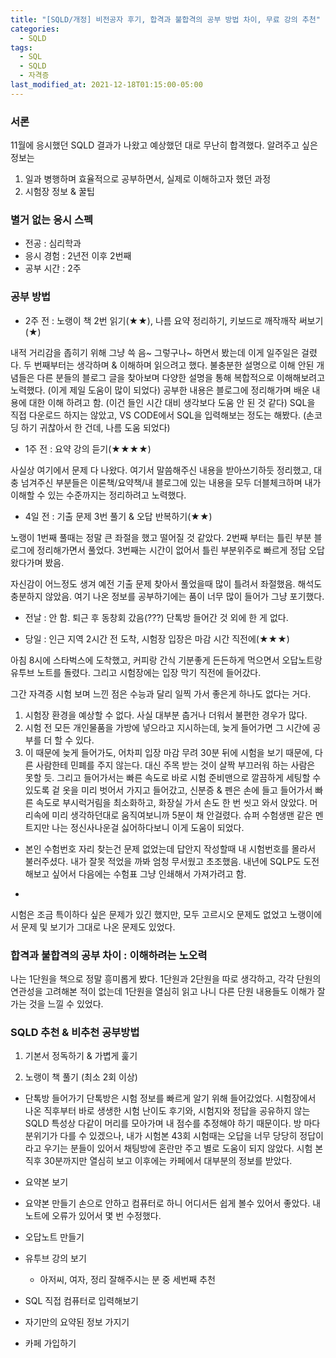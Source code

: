 ```yaml
---
title: "[SQLD/개정] 비전공자 후기, 합격과 불합격의 공부 방법 차이, 무료 강의 추천"
categories:
  - SQLD
tags:
  - SQL
  - SQLD
  - 자격증
last_modified_at: 2021-12-18T01:15:00-05:00
---
```



### 서론

11월에 응시했던 SQLD 결과가 나왔고 예상했던 대로 무난히 합격했다.
알려주고 싶은 정보는 
1. 일과 병행하며 효율적으로 공부하면서, 실제로 이해하고자 했던 과정
2. 시험장 정보 & 꿀팁

### 별거 없는 응시 스펙
- 전공 : 심리학과
- 응시 경험 : 2년전 이후 2번째
- 공부 시간 : 2주

### 공부 방법

- 2주 전 : 노랭이 책 2번 읽기(★★), 나름 요약 정리하기, 키보드로 깨작깨작 써보기(★)

내적 거리감을 좁히기 위해 그냥 쓱 음~ 그렇구나~ 하면서 봤는데 이게 일주일은 걸렸다. 두 번째부터는 생각하며 & 이해하며 읽으려고 했다. 불충분한 설명으로 이해 안된 개념들은 다른 분들의 블로그 글을 찾아보며 다양한 설명을 통해 복합적으로 이해해보려고 노력했다. (이게 제일 도움이 많이 되었다) 공부한 내용은 블로그에 정리해가며 배운 내용에 대한 이해 하려고 함. (이건 들인 시간 대비 생각보다 도움 안 된 것 같다) SQL을 직접 다운로드 하지는 않았고, VS CODE에서 SQL을 입력해보는 정도는 해봤다. (손코딩 하기 귀찮아서 한 건데, 나름 도움 되었다)

- 1주 전 : 요약 강의 듣기(★★★★)

사실상 여기에서 문제 다 나왔다. 여기서 말씀해주신 내용을 받아쓰기하듯 정리했고, 대충 넘겨주신 부분들은 이론책/요약책/내 블로그에 있는 내용을 모두 더블체크하며 내가 이해할 수 있는 수준까지는 정리하려고 노력했다.

- 4일 전 : 기출 문제 3번 풀기 & 오답 반복하기(★★)

노랭이 1번째 풀때는 정말 큰 좌절을 했고 떨어질 것 같았다. 2번째 부터는 틀린 부분 블로그에 정리해가면서 풀었다. 3번째는 시간이 없어서 틀린 부분위주로 빠르게 정답 오답 왔다가며 봤음.

자신감이 어느정도 생겨 예전 기출 문제 찾아서 풀었을때 많이 틀려서 좌절했음. 해석도 충분하지 않았음. 여기 나온 정보를 공부하기에는 품이 너무 많이 들어가 그냥 포기했다.

- 전날 : 안 함. 퇴근 후 동창회 갔음(???) 
단톡방 들어간 것 외에 한 게 없다.

- 당일 : 인근 지역 2시간 전 도착, 시험장 입장은 마감 시간 직전에(★★★)

아침 8시에 스타벅스에 도착했고, 커피랑 간식 기분좋게 든든하게 먹으면서 오답노트랑 유투브 노트를 돌렸다. 그리고 시험장에는 입장 막기 직전에 들어갔다. 

그간 자격증 시험 보며 느낀 점은 수능과 달리 일찍 가서 좋은게 하나도 없다는 거다. 
1. 시험장 환경을 예상할 수 없다. 사실 대부분 춥거나 더워서 불편한 경우가 많다. 
2. 시험 전 모든 개인물품을 가방에 넣으라고 지시하는데, 늦게 들어가면 그 시간에 공부를 더 할 수 있다. 
3. 이 때문에 늦게 들어가도, 어차피 입장 마감 무려 30분 뒤에 시험을 보기 때문에, 다른 사람한테 민폐를 주지 않는다. 대신 주목 받는 것이 살짝 부끄러워 하는 사람은 못할 듯. 그리고 들어가서는 빠른 속도로 바로 시험 준비맨으로 깔끔하게 세팅할 수 있도록 겉 옷을 미리 벗어서 가지고 들어갔고, 신분증 & 펜은 손에 들고 들어가서 빠른 속도로 부시럭거림을 최소화하고, 화장실 가서 손도 한 번 씻고 와서 앉았다. 머리속에 미리 생각하던대로 움직여보니까 5분이 채 안걸렸다. 슈퍼 수험생맨 같은 멘트지만 나는 정신사나운걸 싫어하다보니 이게 도움이 되었다.

- 본인 수험번호 자리 찾는건 문제 없었는데 답안지 작성할때 내 시험번호를 몰라서 불러주셨다. 내가 잘못 적었을 까봐 엄청 무서웠고 초조했음. 내년에 SQLP도 도전해보고 싶어서 다음에는 수험표 그냥 인쇄해서 가져가려고 함.

- 
시험은 조금 특이하다 싶은 문제가 있긴 했지만,
모두 고르시오 문제도 없었고 노랭이에서 문제 및 보기가 그대로 나온 문제도 있었다.


### 합격과 불합격의 공부 차이 : 이해하려는 노오력

나는 1단원을 책으로 정말 흥미롭게 봤다.
1단원과 2단원을 따로 생각하고, 각각 단원의 연관성을 고려해본 적이 없는데
1단원을 열심히 읽고 나니 다른 단원 내용들도 이해가 잘 가는 것을 느낄 수 있었다.


### SQLD 추천 & 비추천 공부방법

1. 기본서 정독하기 & 가볍게 훑기

2. 노랭이 책 풀기 (최소 2회 이상)

- 단톡방 들어가기 
단톡방은 시험 정보를 빠르게 알기 위해 들어갔었다.
시험장에서 나온 직후부터 바로 생생한 시험 난이도 후기와, 시험지와 정답을 공유하지 않는 SQLD 특성상 다같이 머리를 모아가며 내 점수를 추정해야 하기 때문이다.
방 마다 분위기가 다를 수 있겠으나, 내가 시험본 43회 시험때는 오답을 너무 당당히 정답이라고 우기는 분들이 있어서 채팅방에 혼란만 주고 별로 도움이 되지 않았다. 시험 본 직후 30분까지만 열심히 보고 이후에는 카페에서 대부분의 정보를 받았다.

- 요약본 보기

- 요약본 만들기
손으로 안하고 컴퓨터로 하니 어디서든 쉽게 볼수 있어서 좋았다.
내 노트에 오류가 있어서 몇 번 수정했다.

- 오답노트 만들기


- 유투브 강의 보기
  - 아저씨, 여자, 정리 잘해주시는 분 중 세번째 추천
- SQL 직접 컴퓨터로 입력해보기
- 자기만의 요약된 정보 가지기
- 카페 가입하기
